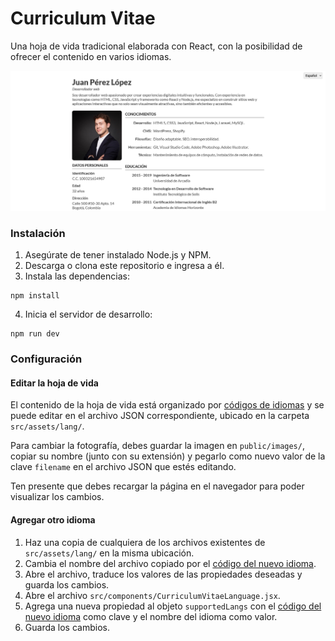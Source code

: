 # Curriculum Vitae

Una hoja de vida tradicional elaborada con React, con la posibilidad de ofrecer el contenido en varios idiomas.

![Captura de pantalla de la hoja de vida](/screenshot.png)

### Instalación

1. Asegúrate de tener instalado Node.js y NPM.
2. Descarga o clona este repositorio e ingresa a él.
3. Instala las dependencias:

```
npm install
```

4. Inicia el servidor de desarrollo:

```
npm run dev
```

### Configuración

#### Editar la hoja de vida

El contenido de la hoja de vida está organizado por [códigos de idiomas](https://es.wikipedia.org/wiki/ISO_639-1#Lista_idiomas) y se puede editar en el archivo JSON correspondiente, ubicado en la carpeta `src/assets/lang/`.

Para cambiar la fotografía, debes guardar la imagen en `public/images/`, copiar su nombre (junto con su extensión) y pegarlo como nuevo valor de la clave `filename` en el archivo JSON que estés editando.

Ten presente que debes recargar la página en el navegador para poder visualizar los cambios.

#### Agregar otro idioma

1. Haz una copia de cualquiera de los archivos existentes de `src/assets/lang/` en la misma ubicación.
2. Cambia el nombre del archivo copiado por el [código del nuevo idioma](https://es.wikipedia.org/wiki/ISO_639-1#Lista_idiomas).
3. Abre el archivo, traduce los valores de las propiedades deseadas y guarda los cambios.
4. Abre el archivo `src/components/CurriculumVitaeLanguage.jsx`.
5. Agrega una nueva propiedad al objeto `supportedLangs` con el [código del nuevo idioma](https://es.wikipedia.org/wiki/ISO_639-1#Lista_idiomas) como clave y el nombre del idioma como valor.
6. Guarda los cambios.
